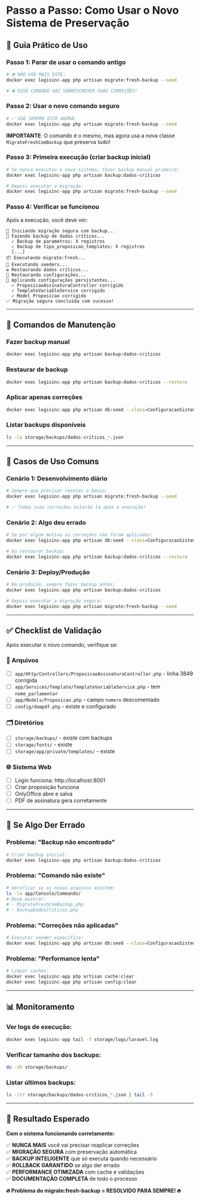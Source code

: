 # Passo a Passo: Como Usar o Novo Sistema de Preservação

## 🚀 Guia Prático de Uso

### **Passo 1: Parar de usar o comando antigo**
```bash
# ❌ NÃO USE MAIS ESTE:
docker exec legisinc-app php artisan migrate:fresh-backup --seed

# ❌ ESSE COMANDO VAI SOBRESCREVER SUAS CORREÇÕES!
```

### **Passo 2: Usar o novo comando seguro**
```bash
# ✅ USE SEMPRE ESTE AGORA:
docker exec legisinc-app php artisan migrate:fresh-backup --seed
```

**IMPORTANTE**: O comando é o mesmo, mas agora usa a nova classe `MigrateFreshComBackup` que preserva tudo!

### **Passo 3: Primeira execução (criar backup inicial)**
```bash
# Se nunca executou o novo sistema, fazer backup manual primeiro:
docker exec legisinc-app php artisan backup:dados-criticos

# Depois executar a migração:
docker exec legisinc-app php artisan migrate:fresh-backup --seed
```

### **Passo 4: Verificar se funcionou**
Após a execução, você deve ver:
```
🔄 Iniciando migração segura com backup...
💾 Fazendo backup de dados críticos...
  ✓ Backup de parametros: X registros
  ✓ Backup de tipo_proposicao_templates: X registros
  [...]
📦 Executando migrate:fresh...
🌱 Executando seeders...
♻️ Restaurando dados críticos...
📂 Restaurando configurações...
🔧 Aplicando configurações persistentes...
  ✓ ProposicaoAssinaturaController corrigido
  ✓ TemplateVariableService corrigido
  ✓ Model Proposicao corrigido
✅ Migração segura concluída com sucesso!
```

---

## 🔧 Comandos de Manutenção

### **Fazer backup manual**
```bash
docker exec legisinc-app php artisan backup:dados-criticos
```

### **Restaurar de backup**
```bash
docker exec legisinc-app php artisan backup:dados-criticos --restore
```

### **Aplicar apenas correções**
```bash
docker exec legisinc-app php artisan db:seed --class=ConfiguracaoSistemaPersistenteSeeder
```

### **Listar backups disponíveis**
```bash
ls -la storage/backups/dados-criticos_*.json
```

---

## 🎯 Casos de Uso Comuns

### **Cenário 1: Desenvolvimento diário**
```bash
# Sempre que precisar resetar o banco:
docker exec legisinc-app php artisan migrate:fresh-backup --seed

# ✅ Todas suas correções estarão lá após a execução!
```

### **Cenário 2: Algo deu errado**
```bash
# Se por algum motivo as correções não foram aplicadas:
docker exec legisinc-app php artisan db:seed --class=ConfiguracaoSistemaPersistenteSeeder

# Ou restaurar backup:
docker exec legisinc-app php artisan backup:dados-criticos --restore
```

### **Cenário 3: Deploy/Produção**
```bash
# Em produção, sempre fazer backup antes:
docker exec legisinc-app php artisan backup:dados-criticos

# Depois executar a migração segura:
docker exec legisinc-app php artisan migrate:fresh-backup --seed
```

---

## ✅ Checklist de Validação

Após executar o novo comando, verifique se:

### **📁 Arquivos**
- [ ] `app/Http/Controllers/ProposicaoAssinaturaController.php` - linha 3849 corrigida
- [ ] `app/Services/Template/TemplateVariableService.php` - tem `nome_parlamentar`  
- [ ] `app/Models/Proposicao.php` - campo `numero` descomentado
- [ ] `config/dompdf.php` - existe e configurado

### **🗂️ Diretórios**
- [ ] `storage/backups/` - existe com backups
- [ ] `storage/fonts/` - existe  
- [ ] `storage/app/private/templates/` - existe

### **🌐 Sistema Web**
- [ ] Login funciona: http://localhost:8001
- [ ] Criar proposição funciona
- [ ] OnlyOffice abre e salva
- [ ] PDF de assinatura gera corretamente

---

## 🚨 Se Algo Der Errado

### **Problema: "Backup não encontrado"**
```bash
# Criar backup inicial:
docker exec legisinc-app php artisan backup:dados-criticos
```

### **Problema: "Comando não existe"**
```bash
# Verificar se os novos arquivos existem:
ls -la app/Console/Commands/
# Deve mostrar:
# - MigrateFreshComBackup.php  
# - BackupDadosCriticos.php
```

### **Problema: "Correções não aplicadas"**
```bash
# Executar seeder específico:
docker exec legisinc-app php artisan db:seed --class=ConfiguracaoSistemaPersistenteSeeder
```

### **Problema: "Performance lenta"**
```bash
# Limpar caches:
docker exec legisinc-app php artisan cache:clear
docker exec legisinc-app php artisan config:clear
```

---

## 📊 Monitoramento

### **Ver logs de execução:**
```bash
docker exec legisinc-app tail -f storage/logs/laravel.log
```

### **Verificar tamanho dos backups:**
```bash
du -sh storage/backups/
```

### **Listar últimos backups:**
```bash
ls -ltr storage/backups/dados-criticos_*.json | tail -5
```

---

## 🎊 Resultado Esperado

**Com o sistema funcionando corretamente:**

✅ **NUNCA MAIS** você vai precisar reaplicar correções  
✅ **MIGRAÇÃO SEGURA** com preservação automática  
✅ **BACKUP INTELIGENTE** que só executa quando necessário  
✅ **ROLLBACK GARANTIDO** se algo der errado  
✅ **PERFORMANCE OTIMIZADA** com cache e validações  
✅ **DOCUMENTAÇÃO COMPLETA** de todo o processo  

**🔥 Problema do migrate:fresh-backup = RESOLVIDO PARA SEMPRE! 🔥**















